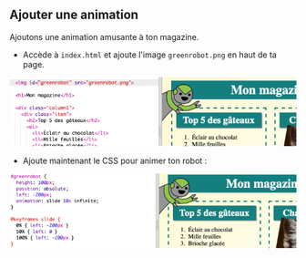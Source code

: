 ## Ajouter une animation

Ajoutons une animation amusante à ton magazine.

+ Accède à `index.html` et ajoute l'image `greenrobot.png` en haut de ta page.

![capture d'écran](images/magazine-animation-image.png)

+ Ajoute maintenant le CSS pour animer ton robot :

![capture d’écran](images/magazine-animation-css.png)